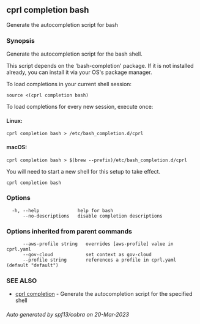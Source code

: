 ## cprl completion bash

Generate the autocompletion script for bash

### Synopsis

Generate the autocompletion script for the bash shell.

This script depends on the 'bash-completion' package.
If it is not installed already, you can install it via your OS's package manager.

To load completions in your current shell session:

	source <(cprl completion bash)

To load completions for every new session, execute once:

#### Linux:

	cprl completion bash > /etc/bash_completion.d/cprl

#### macOS:

	cprl completion bash > $(brew --prefix)/etc/bash_completion.d/cprl

You will need to start a new shell for this setup to take effect.


```
cprl completion bash
```

### Options

```
  -h, --help              help for bash
      --no-descriptions   disable completion descriptions
```

### Options inherited from parent commands

```
      --aws-profile string   overrides [aws-profile] value in cprl.yaml
      --gov-cloud            set context as gov-cloud
      --profile string       references a profile in cprl.yaml (default "default")
```

### SEE ALSO

* [cprl completion](cprl_completion.md)	 - Generate the autocompletion script for the specified shell

###### Auto generated by spf13/cobra on 20-Mar-2023
